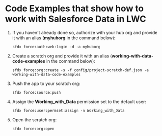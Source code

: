 # Code Examples that show how to work with Salesforce Data in LWC

1. If you haven't already done so, authorize with your hub org and provide it with an alias (**myhuborg** in the command below):

   ```
   sfdx force:auth:web:login -d -a myhuborg
   ```

1. Create a scratch org and provide it with an alias (**working-with-data-code-examples** in the command below):

   ```
   sfdx force:org:create -s -f config/project-scratch-def.json -a working-with-data-code-examples
   ```

1. Push the app to your scratch org:

   ```
   sfdx force:source:push
   ```

1. Assign the **Working_with_Data** permission set to the default user:

   ```
   sfdx force:user:permset:assign -n Working_with_Data
   ```

1. Open the scratch org:

   ```
   sfdx force:org:open
   ```
